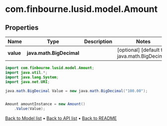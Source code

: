 # com.finbourne.lusid.model.Amount

## Properties

Name | Type | Description | Notes
------------ | ------------- | ------------- | -------------
**value** | **java.math.BigDecimal** |  | [optional] [default to java.math.BigDecimal]

```java
import com.finbourne.lusid.model.Amount;
import java.util.*;
import java.lang.System;
import java.net.URI;

java.math.BigDecimal Value = new java.math.BigDecimal("100.00");


Amount amountInstance = new Amount()
    .Value(Value);
```


[Back to Model list](../README.md#documentation-for-models) &#8226; [Back to API list](../README.md#documentation-for-api-endpoints) &#8226; [Back to README](../README.md)
